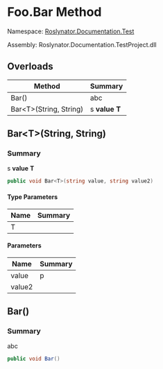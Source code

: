 # Foo\.Bar Method

Namespace: [Roslynator.Documentation.Test](../../README.md)

Assembly: Roslynator\.Documentation\.TestProject\.dll

## Overloads

| Method | Summary |
| ------ | ------- |
| Bar\(\) | abc |
| Bar\<T>\(String, String\) | s **value** **T** |

## Bar\<T>\(String, String\)

### Summary

s **value** **T**

```csharp
public void Bar<T>(string value, string value2)
```

#### Type Parameters

| Name | Summary |
| ---- | ------- |
| T | |

#### Parameters

| Name | Summary |
| ---- | ------- |
| value | p |
| value2 | |

## Bar\(\)

### Summary

abc

```csharp
public void Bar()
```

